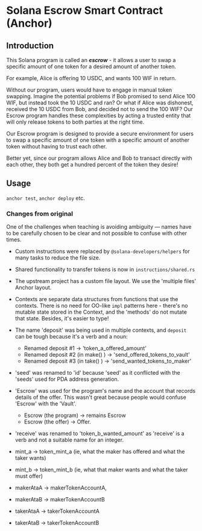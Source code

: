 # Solana Escrow Smart Contract (Anchor)

## Introduction

This Solana program is called an **_escrow_** - it allows a user to swap a specific amount of one token for a desired amount of another token.

For example, Alice is offering 10 USDC, and wants 100 WIF in return.

Without our program, users would have to engage in manual token swapping. Imagine the potential problems if Bob promised to send Alice 100 WIF, but instead took the 10 USDC and ran? Or what if Alice was dishonest, received the 10 USDC from Bob, and decided not to send the 100 WIF? Our Escrow program handles these complexities by acting a trusted entity that will only release tokens to both parties at the right time.

Our Escrow program is designed to provide a secure environment for users to swap a specific amount of one token with a specific amount of another token without having to trust each other.

Better yet, since our program allows Alice and Bob to transact directly with each other, they both get a hundred percent of the token they desire!

## Usage

`anchor test`, `anchor deploy` etc.

### Changes from original

One of the challenges when teaching is avoiding ambiguity — names have to be carefully chosen to be clear and not possible to confuse with other times.

- Custom instructions were replaced by `@solana-developers/helpers` for many tasks to reduce the file size.
- Shared functionality to transfer tokens is now in `instructions/shared.rs`
- The upstream project has a custom file layout. We use the 'multiple files' Anchor layout.
- Contexts are separate data structures from functions that use the contexts. There is no need for OO-like `impl` patterns here - there's no mutable state stored in the Context, and the 'methods' do not mutate that state. Besides, it's easier to type!
- The name 'deposit' was being used in multiple contexts, and `deposit` can be tough because it's a verb and a noun:

  - Renamed deposit #1 -> 'token_a_offered_amount'
  - Renamed deposit #2 (in make() ) -> 'send_offered_tokens_to_vault'
  - Renamed deposit #3 (in take() ) -> 'send_wanted_tokens_to_maker'

- 'seed' was renamed to 'id' because 'seed' as it conflicted with the 'seeds' used for PDA address generation.
- 'Escrow' was used for the program's name and the account that records details of the offer. This wasn't great because people would confuse 'Escrow' with the 'Vault'.

  - Escrow (the program) -> remains Escrow
  - Escrow (the offer) -> Offer.

- 'receive' was renamed to 'token_b_wanted_amount' as 'receive' is a verb and not a suitable name for an integer.
- mint_a -> token_mint_a (ie, what the maker has offered and what the taker wants)
- mint_b -> token_mint_b (ie, what that maker wants and what the taker must offer)
- makerAtaA -> makerTokenAccountA,
- makerAtaB -> makerTokenAccountB
- takerAtaA -> takerTokenAccountA
- takerAtaB -> takerTokenAccountB

